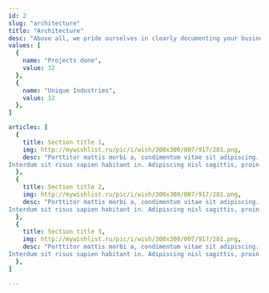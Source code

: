 ```yaml
---
id: 2
slug: "architecture"
title: "Architecture"
desc: "Above all, we pride ourselves in clearly documenting your business logic and processes in order to craft productivity boosting solutions or automate them entirely. We then create the most practical and expandable architecture for your unique use cases allowing quick, clean implementation."
values: [
  {
    name: "Projects done",
    value: 32
  },
  {
    name: "Unique Industries",
    value: 12
  },
]

articles: [
  {
    title: Section title 1,
    img: http://mywishlist.ru/pic/i/wish/300x300/007/917/281.png,
    desc: "Porttitor mattis morbi a, condimentum vitae sit adipiscing. Tempor, diam porttitor at justo in. Non eu malesuada mauris in velit adipiscing et, neque. Iaculis a est elementum, neque orci cursus eget praesent massa. Non lectus enim et vitae. Sed aenean magna vel sed non. Euismod tristique pulvinar at ipsum lectus tempus. Tellus nisl facilisis dui id varius suspendisse est. Adipiscing urna nunc velit faucibus interdum pretium malesuada. Lobortis leo sit sed morbi.
Interdum sit risus sapien habitant in. Adipiscing nisl sagittis, proin vivamus tellus sit amet orci elit. Posuere lacus diam, ut pellentesque. Lorem cursus ornare non venenatis. Enim malesuada netus ut urna blandit eget praesent porttitor euismod. Sed turpis et odio orci massa ultrices est."
  },
  {
    title: Section title 2,
    img: http://mywishlist.ru/pic/i/wish/300x300/007/917/281.png,
    desc: "Porttitor mattis morbi a, condimentum vitae sit adipiscing. Tempor, diam porttitor at justo in. Non eu malesuada mauris in velit adipiscing et, neque. Iaculis a est elementum, neque orci cursus eget praesent massa. Non lectus enim et vitae. Sed aenean magna vel sed non. Euismod tristique pulvinar at ipsum lectus tempus. Tellus nisl facilisis dui id varius suspendisse est. Adipiscing urna nunc velit faucibus interdum pretium malesuada. Lobortis leo sit sed morbi.
Interdum sit risus sapien habitant in. Adipiscing nisl sagittis, proin vivamus tellus sit amet orci elit. Posuere lacus diam, ut pellentesque. Lorem cursus ornare non venenatis. Enim malesuada netus ut urna blandit eget praesent porttitor euismod. Sed turpis et odio orci massa ultrices est."
  },
  {
    title: Section title 3,
    img: http://mywishlist.ru/pic/i/wish/300x300/007/917/281.png,
    desc: "Porttitor mattis morbi a, condimentum vitae sit adipiscing. Tempor, diam porttitor at justo in. Non eu malesuada mauris in velit adipiscing et, neque. Iaculis a est elementum, neque orci cursus eget praesent massa. Non lectus enim et vitae. Sed aenean magna vel sed non. Euismod tristique pulvinar at ipsum lectus tempus. Tellus nisl facilisis dui id varius suspendisse est. Adipiscing urna nunc velit faucibus interdum pretium malesuada. Lobortis leo sit sed morbi.
Interdum sit risus sapien habitant in. Adipiscing nisl sagittis, proin vivamus tellus sit amet orci elit. Posuere lacus diam, ut pellentesque. Lorem cursus ornare non venenatis. Enim malesuada netus ut urna blandit eget praesent porttitor euismod. Sed turpis et odio orci massa ultrices est."
  },
]

---
```


